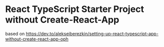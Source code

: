 # React TypeScript Starter Project without Create-React-App

based on https://dev.to/alekseiberezkin/setting-up-react-typescript-app-without-create-react-app-oph
